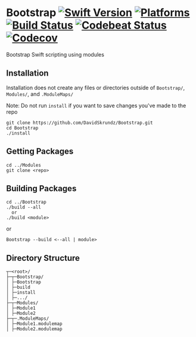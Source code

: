 Bootstrap [![Swift Version](https://img.shields.io/badge/Swift-5.0--5.3-orange.svg)](https://swift.org/download/#releases) [![Platforms](https://img.shields.io/badge/Platforms-macOS%20|%20Linux-lightgray.svg)](https://swift.org/download/#releases) [![Build Status](https://travis-ci.org/DavidSkrundz/Bootstrap.svg?branch=master)](https://travis-ci.org/DavidSkrundz/Bootstrap) [![Codebeat Status](https://codebeat.co/badges/a40d28c1-5a82-40b2-b34e-ab416e06fcad)](https://codebeat.co/projects/github-com-davidskrundz-bootstrap) [![Codecov](https://codecov.io/gh/DavidSkrundz/Bootstrap/branch/master/graph/badge.svg)](https://codecov.io/gh/DavidSkrundz/Bootstrap)
=========

Bootstrap Swift scripting using modules

## Installation

Installation does not create any files or directories outside of `Bootstrap/`, `Modules/`, and `.ModuleMaps/`

Note: Do not run `install` if you want to save changes you've made to the repo

```
git clone https://github.com/DavidSkrundz/Bootstrap.git
cd Bootstrap
./install
```

## Getting Packages

```
cd ../Modules
git clone <repo>
```

## Building Packages

```
cd ../Bootstrap
./build --all
  or
./build <module>
```

or

```
Bootstrap --build <--all | module>
```

## Directory Structure

```
┬─<root>/
├─┬─Bootstrap/
│ ├─Bootstrap
│ ├─build
│ ├─install
│ ├─.../
├─┬─Modules/
│ ├─Module1
│ ├─Module2
├─┬─.ModuleMaps/
│ ├─Module1.modulemap
│ ├─Module2.modulemap
```

